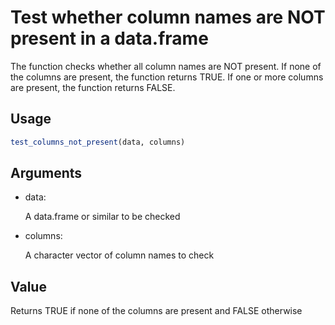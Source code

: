 # Test whether column names are NOT present in a data.frame

The function checks whether all column names are NOT present. If none of
the columns are present, the function returns TRUE. If one or more
columns are present, the function returns FALSE.

## Usage

``` r
test_columns_not_present(data, columns)
```

## Arguments

- data:

  A data.frame or similar to be checked

- columns:

  A character vector of column names to check

## Value

Returns TRUE if none of the columns are present and FALSE otherwise
